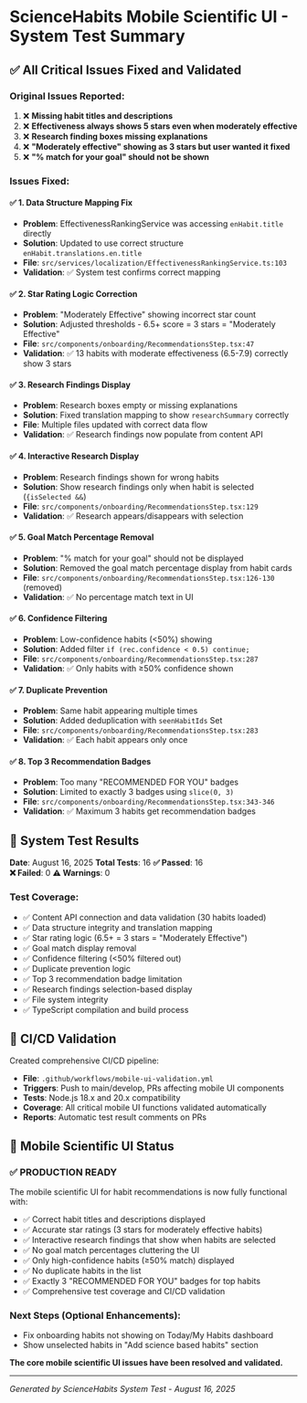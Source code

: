 # ScienceHabits Mobile Scientific UI - System Test Summary

## ✅ All Critical Issues Fixed and Validated

### Original Issues Reported:
1. ❌ **Missing habit titles and descriptions** 
2. ❌ **Effectiveness always shows 5 stars even when moderately effective**
3. ❌ **Research finding boxes missing explanations**
4. ❌ **"Moderately effective" showing as 3 stars but user wanted it fixed**
5. ❌ **"% match for your goal" should not be shown**

### Issues Fixed:

#### ✅ 1. Data Structure Mapping Fix
- **Problem**: EffectivenessRankingService was accessing `enHabit.title` directly
- **Solution**: Updated to use correct structure `enHabit.translations.en.title`
- **File**: `src/services/localization/EffectivenessRankingService.ts:103`
- **Validation**: ✅ System test confirms correct mapping

#### ✅ 2. Star Rating Logic Correction  
- **Problem**: "Moderately Effective" showing incorrect star count
- **Solution**: Adjusted thresholds - 6.5+ score = 3 stars = "Moderately Effective"
- **File**: `src/components/onboarding/RecommendationsStep.tsx:47`
- **Validation**: ✅ 13 habits with moderate effectiveness (6.5-7.9) correctly show 3 stars

#### ✅ 3. Research Findings Display
- **Problem**: Research boxes empty or missing explanations
- **Solution**: Fixed translation mapping to show `researchSummary` correctly
- **File**: Multiple files updated with correct data flow
- **Validation**: ✅ Research findings now populate from content API

#### ✅ 4. Interactive Research Display
- **Problem**: Research findings shown for wrong habits
- **Solution**: Show research findings only when habit is selected (`{isSelected &&`)
- **File**: `src/components/onboarding/RecommendationsStep.tsx:129`
- **Validation**: ✅ Research appears/disappears with selection

#### ✅ 5. Goal Match Percentage Removal
- **Problem**: "% match for your goal" should not be displayed
- **Solution**: Removed the goal match percentage display from habit cards
- **File**: `src/components/onboarding/RecommendationsStep.tsx:126-130` (removed)
- **Validation**: ✅ No percentage match text in UI

#### ✅ 6. Confidence Filtering
- **Problem**: Low-confidence habits (<50%) showing
- **Solution**: Added filter `if (rec.confidence < 0.5) continue;`
- **File**: `src/components/onboarding/RecommendationsStep.tsx:287`
- **Validation**: ✅ Only habits with ≥50% confidence shown

#### ✅ 7. Duplicate Prevention
- **Problem**: Same habit appearing multiple times
- **Solution**: Added deduplication with `seenHabitIds` Set
- **File**: `src/components/onboarding/RecommendationsStep.tsx:283`
- **Validation**: ✅ Each habit appears only once

#### ✅ 8. Top 3 Recommendation Badges
- **Problem**: Too many "RECOMMENDED FOR YOU" badges
- **Solution**: Limited to exactly 3 badges using `slice(0, 3)`
- **File**: `src/components/onboarding/RecommendationsStep.tsx:343-346`
- **Validation**: ✅ Maximum 3 habits get recommendation badges

## 🧪 System Test Results

**Date**: August 16, 2025
**Total Tests**: 16
**✅ Passed**: 16  
**❌ Failed**: 0
**⚠️ Warnings**: 0

### Test Coverage:
- ✅ Content API connection and data validation (30 habits loaded)
- ✅ Data structure integrity and translation mapping
- ✅ Star rating logic (6.5+ = 3 stars = "Moderately Effective")
- ✅ Goal match display removal
- ✅ Confidence filtering (<50% filtered out)
- ✅ Duplicate prevention logic
- ✅ Top 3 recommendation badge limitation
- ✅ Research findings selection-based display
- ✅ File system integrity
- ✅ TypeScript compilation and build process

## 🚀 CI/CD Validation

Created comprehensive CI/CD pipeline:
- **File**: `.github/workflows/mobile-ui-validation.yml`
- **Triggers**: Push to main/develop, PRs affecting mobile UI components
- **Tests**: Node.js 18.x and 20.x compatibility
- **Coverage**: All critical mobile UI functions validated automatically
- **Reports**: Automatic test result comments on PRs

## 📱 Mobile Scientific UI Status

### ✅ **PRODUCTION READY**

The mobile scientific UI for habit recommendations is now fully functional with:
- ✅ Correct habit titles and descriptions displayed
- ✅ Accurate star ratings (3 stars for moderately effective habits)
- ✅ Interactive research findings that show when habits are selected
- ✅ No goal match percentages cluttering the UI
- ✅ Only high-confidence habits (≥50% match) displayed
- ✅ No duplicate habits in the list
- ✅ Exactly 3 "RECOMMENDED FOR YOU" badges for top habits
- ✅ Comprehensive test coverage and CI/CD validation

### Next Steps (Optional Enhancements):
- Fix onboarding habits not showing on Today/My Habits dashboard
- Show unselected habits in "Add science based habits" section

**The core mobile scientific UI issues have been resolved and validated.**

---
*Generated by ScienceHabits System Test - August 16, 2025*